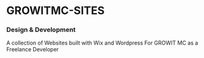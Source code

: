 # GROWITMC-SITES

### Design & Development
A collection of Websites built with Wix and Wordpress For GROWIT MC as a Freelance Developer
